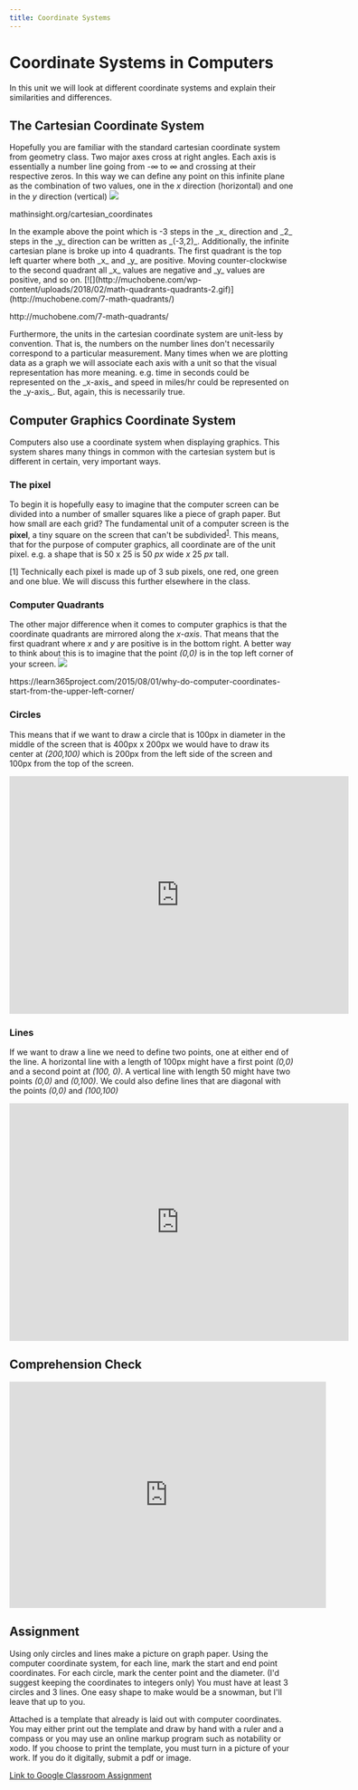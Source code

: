 ```yaml
---
title: Coordinate Systems
---
```


# Coordinate Systems in Computers
In this unit we will look at different coordinate systems and explain their similarities and differences.

## The Cartesian Coordinate System
Hopefully you are familiar with the standard cartesian coordinate system from geometry class. Two major axes cross at right angles. Each axis is essentially a number line going from _-∞_ to _∞_ and crossing at their respective zeros. In this way we can define any point on this infinite plane as the combination of two values, one in the _x_ direction (horizontal) and one in the _y_ direction (vertical) [![](https://learn365project.files.wordpress.com/2015/08/cartesian_coordinates.png)](https://learn365project.com/2015/08/01/why-do-computer-coordinates-start-from-the-upper-left-corner/)
<p class="caption">mathinsight.org/cartesian_coordinates</p>
In the example above the point which is -3 steps in the _x_ direction and _2_ steps in the _y_ direction can be written as _(-3,2)_. Additionally, the infinite cartesian plane is broke up into 4 quadrants. The first quadrant is the top left quarter where both _x_ and _y_ are positive. Moving counter-clockwise to the second quadrant all _x_ values are negative and _y_ values are positive, and so on.
[![](http://muchobene.com/wp-content/uploads/2018/02/math-quadrants-quadrants-2.gif)](http://muchobene.com/7-math-quadrants/)
<p class="caption">http://muchobene.com/7-math-quadrants/</p>
Furthermore, the units in the cartesian coordinate system are unit-less by convention. That is, the numbers on the number lines don't necessarily correspond to a particular measurement. Many times when we are plotting data as a graph we will associate each axis with a unit so that the visual representation has more meaning. e.g. time in seconds could be represented on the _x-axis_ and speed in miles/hr could be represented on the _y-axis_. But, again, this is necessarily true.

## Computer Graphics Coordinate System
Computers also use a coordinate system when displaying graphics. This system shares many things in common with the cartesian system but is different in certain, very important ways.

### The pixel
To begin it is hopefully easy to imagine that the computer screen can be divided into a number of smaller squares like a piece of graph paper. But how small are each grid? The fundamental unit of a computer screen is the **pixel**, a tiny square on the screen that can't be subdivided<sup>[1](#fn1)</sup>. This means, that for the purpose of computer graphics, all coordinate are of the unit pixel. e.g. a shape that is 50 x 25 is 50 _px_ wide _x_ 25 _px_ tall.
<p class="footnote" id="fn1">[1] Technically each pixel is made up of 3 sub pixels, one red, one green and one blue. We will discuss this further elsewhere in the class.</p>


### Computer Quadrants
The other major difference when it comes to computer graphics is that the coordinate quadrants are mirrored along the _x-axis_. That means that the first quadrant where _x_ and _y_ are positive is in the bottom right. A better way to think about this is to imagine that the point _(0,0)_ is in the top left corner of your screen.
[![](https://learn365project.files.wordpress.com/2015/08/computer_coordinates.png)](https://learn365project.com/2015/08/01/why-do-computer-coordinates-start-from-the-upper-left-corner/)
<p class="caption">https://learn365project.com/2015/08/01/why-do-computer-coordinates-start-from-the-upper-left-corner/</p>

### Circles
This means that if we want to draw a circle that is 100px in diameter in the middle of the screen that is 400px x 200px we would have to draw its center at _(200,100)_ which is 200px from the left side of the screen and 100px from the top of the screen.

<iframe width="600" height="420" frameborder="0" src="https://editor.p5js.org/embed/Skx-qZ1Um"></iframe>

### Lines
If we want to draw a line we need to define two points, one at either end of the line. A horizontal line with a length of 100px might have a first point _(0,0)_ and a second point at _(100, 0)_. A vertical line with length 50 might have two points _(0,0)_ and _(0,100)_. We could also define lines that are diagonal with the points _(0,0)_ and _(100,100)_

<iframe width="600" height="420" frameborder="0" src="https://editor.p5js.org/embed/r1G_BWJLX"></iframe>

## Comprehension Check
<iframe src="https://docs.google.com/forms/d/e/1FAIpQLSeNLSP1v9oUR3gMoEAfzbcFXqy19CErXV3yI4yxCBMEhNjqvQ/viewform?embedded=true" width="560" height="400" frameborder="0" marginheight="0" marginwidth="0">Loading...</iframe>

## Assignment
Using only circles and lines make a picture on graph paper. Using the computer coordinate system, for each line, mark the start and end point coordinates. For each circle, mark the center point and the diameter. (I'd suggest keeping the coordinates to integers only) You must have at least 3 circles and 3 lines. One easy shape to make would be a snowman, but I'll leave that up to you.

Attached is a template that already is laid out with computer coordinates. You may either print out the template and draw by hand with a ruler and a compass or you may use an online markup program such as notability or xodo. If you choose to print the template, you must turn in a picture of your work. If you do it digitally, submit a pdf or image.

[Link to Google Classroom Assignment](https://classroom.google.com/u/0/c/MTU5OTI3MjEzNTZa/a/MTYwMzkxMDg4NjBa/details)
